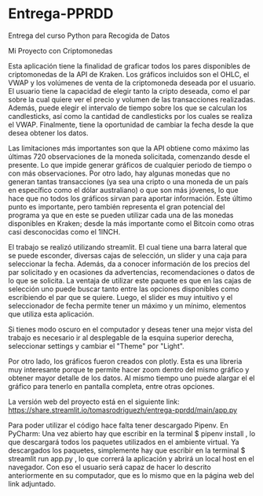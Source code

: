 # Entrega-PPRDD
Entrega del curso Python para Recogida de Datos

Mi Proyecto con Criptomonedas

Esta aplicación tiene la finalidad de graficar todos los pares disponibles de criptomonedas de la API de Kraken. 
Los gráficos incluidos son el OHLC, el VWAP y los volúmenes de venta de la criptomoneda deseada por el usuario. 
El usuario tiene la capacidad de elegir tanto la cripto deseada, como el par sobre la cual quiere ver el precio y volumen de las transacciones realizadas. 
Además, puede elegir el intervalo de tiempo sobre los que se calculan los candlesticks, así como la cantidad de candlesticks por los cuales se realiza el VWAP. 
Finalmente, tiene la oportunidad de cambiar la fecha desde la que desea obtener los datos.

Las limitaciones más importantes son que la API obtiene como máximo las últimas 720 observaciones de la moneda solicitada, comenzando desde el presente. 
Lo que impide generar gráficos de cualquier periodo de tiempo o con más observaciones. 
Por otro lado, hay algunas monedas que no generan tantas transacciones (ya sea una cripto o una moneda de un país en específico como el dólar australiano) 
o que son más jóvenes, lo que hace que no todos los gráficos sirvan para aportar información. 
Este último punto es importante, pero también representa el gran potencial del programa ya que en este se pueden utilizar cada una de las monedas disponibles
en Kraken; desde la más importante como el Bitcoin como otras casi desconocidas como el 1INCH. 

El trabajo se realizó utilizando streamlit. 
El cual tiene una barra lateral que se puede esconder, diversas cajas de selección, un slider y una caja para seleccionar la fecha. 
Además, da a conocer información de los precios del par solicitado y en ocasiones da advertencias, recomendaciones o datos de lo que se solicita.
La ventaja de utilizar este paquete es que en las cajas de selección uno puede buscar tanto entre las opciones disponibles como escribiendo el par que se quiere.
Luego, el slider es muy intuitivo y el seleccionador de fecha permite tener un máximo y un mínimo, elementos que utiliza esta aplicación.

Si tienes modo oscuro en el computador y deseas tener una mejor vista del trabajo es necesario ir al desplegable de la esquina superior derecha,
seleccionar settings y cambiar el "Theme" por "Light".

Por otro lado, los gráficos fueron creados con plotly.
Esta es una libreria muy interesante porque te permite hacer zoom dentro del mismo gráfico y obtener mayor detalle de los datos.
Al mismo tiempo uno puede alargar el el gráfico para tenerlo en pantalla completa, entre otras opciones.

La versión web del proyecto está en el siguiente link: https://share.streamlit.io/tomasrodriguezh/entrega-pprdd/main/app.py 

Para poder utilizar el código hace falta tener descargado Pipenv. 
En PyCharm: Una vez abierto hay que escribir en la terminal $ pipenv install , 
lo que descargará todos los paquetes utilizados en el ambiente virtual. 
Ya descargados los paquetes, simplemente hay que escribir en la terminal $ streamlit run app.py , 
lo que correrá la aplicación y abrirá un local host en el navegador. 
Con eso el usuario será capaz de hacer lo descrito anteriormente en su computador, que es lo mismo que en la página web del link adjuntado. 

